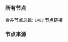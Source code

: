 ### 所有节点
合并节点总数: `1483`
[节点链接](https://raw.githubusercontent.com/rzhy1/11/master/sub/sub_merge_base64.txt)

### 节点来源
